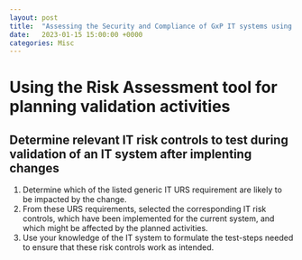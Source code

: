 ```yaml
---
layout: post
title:  "Assessing the Security and Compliance of GxP IT systems using a Risk Assessment Tool"
date:   2023-01-15 15:00:00 +0000
categories: Misc
---
```

# Using the Risk Assessment tool for planning validation activities
## Determine relevant IT risk controls to test during validation of an IT system after implenting changes
1. Determine which of the listed generic IT URS requirement are likely to be impacted by the change.
2. From these URS requirements, selected the corresponding IT risk controls, which have been implemented for the current system, and which might be affected by the planned activities.
3. Use your knowledge of the IT system to formulate the test-steps needed to ensure that these risk controls work as intended.

